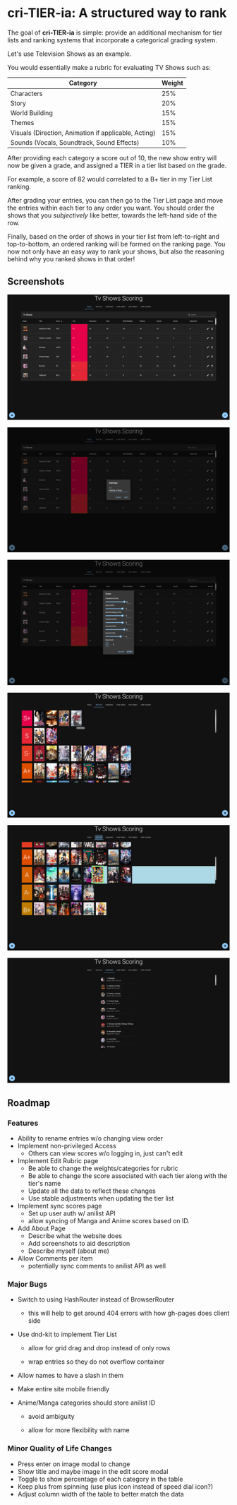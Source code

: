 # cri-TIER-ia: A structured way to rank

The goal of **cri-TIER-ia** is simple: provide an additional mechanism for tier lists and ranking systems that incorporate a categorical grading system.



Let's use Television Shows as an example.

You would essentially make a rubric for evaluating TV Shows such as:

| Category                                             | Weight |
| ---------------------------------------------------- | ------ |
| Characters                                           | 25%    |
| Story                                                | 20%    |
| World Building                                       | 15%    |
| Themes                                               | 15%    |
| Visuals (Direction, Animation if applicable, Acting) | 15%    |
| Sounds (Vocals, Soundtrack, Sound Effects)           | 10%    |

After providing each category a score out of 10, the new show entry will now be given a grade, and assigned a TIER in a tier list based on the grade.

For example, a score of 82 would correlated to a B+ tier in my Tier List ranking.



After grading your entries, you can then go to the Tier List page and move the entries within each tier to any order you want. You should order the shows that you *subjectively* like better, towards the left-hand side of the row.



Finally, based on the order of shows in your tier list from left-to-right and top-to-bottom, an ordered ranking will be formed on the ranking page. You now not only have an easy way to rank your shows, but also the reasoning behind why you ranked shows in that order!

## Screenshots

![](screenshots/web-ss1.png)

![](screenshots/web-ss2.png)

![](screenshots/web-ss3.png)

![](screenshots/web-ss4.png)

![](screenshots/web-ss5.png)

![](screenshots/web-ss6.png)

## Roadmap

### Features

* Ability to rename entries w/o changing view order
* Implement non-privileged Access
  * Others can view scores w/o logging in, just can't edit
* Implement Edit Rubric page
  * Be able to change the weights/categories for rubric
  * Be able to change the score associated with each tier along with the tier's name
  * Update all the data to reflect these changes
  * Use stable adjustments when updating the tier list
* Implement sync scores page
  * Set up user auth w/ anilist API
  * allow syncing of Manga and Anime scores based on ID.
* Add About Page
  * Describe what the website does
  * Add screenshots to aid description
  * Describe myself (about me)
* Allow Comments per item
  * potentially sync comments to anilist API as well

### Major Bugs

* Switch to using HashRouter instead of BrowserRouter

  * this will help to get around 404 errors with how gh-pages does client side

* Use dnd-kit to implement Tier List

  * allow for grid drag and drop instead of only rows

  * wrap entries so they do not overflow container

* Allow names to have a slash in them

* Make entire site mobile friendly

* Anime/Manga categories should store anilist ID

  * avoid ambiguity

  * allow for more flexibility with name

### Minor Quality of Life Changes
* Press enter on image modal to change
* Show title and maybe image in the edit score modal
* Toggle to show percentage of each category in the table
* Keep plus from spinning (use plus icon instead of speed dial icon?)
* Adjust column width of the table to better match the data
